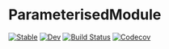 # ParameterisedModule

[![Stable](https://img.shields.io/badge/docs-stable-blue.svg)](https://thautwarm.github.io/ParameterisedModule.jl/stable)
[![Dev](https://img.shields.io/badge/docs-dev-blue.svg)](https://thautwarm.github.io/ParameterisedModule.jl/dev)
[![Build Status](https://travis-ci.com/thautwarm/ParameterisedModule.jl.svg?branch=master)](https://travis-ci.com/thautwarm/ParameterisedModule.jl)
[![Codecov](https://codecov.io/gh/thautwarm/ParameterisedModule.jl/branch/master/graph/badge.svg)](https://codecov.io/gh/thautwarm/ParameterisedModule.jl)
